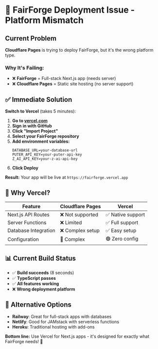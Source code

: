 # 🚨 FairForge Deployment Issue - Platform Mismatch

## Current Problem
**Cloudflare Pages** is trying to deploy FairForge, but it's the wrong platform type.

### Why It's Failing:
- ❌ **FairForge** = Full-stack Next.js app (needs server)
- ❌ **Cloudflare Pages** = Static site hosting (no server support)

## ✅ Immediate Solution

**Switch to Vercel** (takes 5 minutes):

1. **Go to [vercel.com](https://vercel.com)**
2. **Sign in with GitHub**
3. **Click "Import Project"**
4. **Select your FairForge repository**
5. **Add environment variables:**
   ```
   DATABASE_URL=your-database-url
   PUTER_API_KEY=your-puter-api-key
   Z_AI_API_KEY=your-z-ai-api-key
   ```
6. **Click Deploy**

**Result:** Your app will be live at `https://fairforge.vercel.app`

## 🎯 Why Vercel?

| Feature | Cloudflare Pages | Vercel |
|---------|------------------|--------|
| Next.js API Routes | ❌ Not supported | ✅ Native support |
| Server Functions | ❌ Limited | ✅ Full support |
| Database Integration | ❌ Complex setup | ✅ Easy setup |
| Configuration | 🔴 Complex | 🟢 Zero config |

## 📊 Current Build Status
- ✅ **Build succeeds** (8 seconds)
- ✅ **TypeScript passes**
- ✅ **All features working**
- ❌ **Wrong deployment platform**

## 🔄 Alternative Options
- **Railway**: Great for full-stack apps with databases
- **Netlify**: Good for JAMstack with serverless functions
- **Heroku**: Traditional hosting with add-ons

**Bottom line:** Use Vercel for Next.js apps - it's designed for exactly what FairForge needs! 🎯